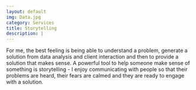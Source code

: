 ```yaml
---
layout: default
img: Data.jpg
category: Services
title: Storytelling
description: |
---
```

For me, the best feeling is being able to understand a problem, generate a solution from data analysis and client interaction and then to provide a solution that makes sense. A powerful tool to help someone make sense of something is storytelling - I enjoy communicating with people so that their problems are heard, their fears are calmed and they are ready to engage with a solution. 